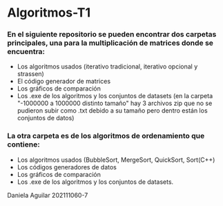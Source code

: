 # Algoritmos-T1
### En el siguiente repositorio se pueden encontrar dos carpetas principales, una para la multiplicación de matrices donde se encuentra:
- Los algoritmos usados (iterativo tradicional, iterativo opcional y strassen)
- El código generador de matrices
- Los gráficos de comparación
- Los .exe de los algoritmos y los conjuntos de datasets
(en la carpeta "-1000000 a 1000000 distinto tamaño" hay 3 archivos zip que no se pudieron subir como .txt debido a su tamaño pero dentro están los conjuntos de datos)

### La otra carpeta es de los algoritmos de ordenamiento que contiene:
- Los algoritmos usados (BubbleSort, MergeSort, QuickSort, Sort(C++)
- Los códigos generadores de datos
- Los gráficos de comparación
- Los .exe de los algoritmos y los conjuntos de datasets.

Daniela Aguilar 202111060-7

